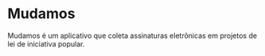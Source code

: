 # Mudamos
Mudamos é um aplicativo que coleta assinaturas eletrônicas em projetos de lei de iniciativa popular.
